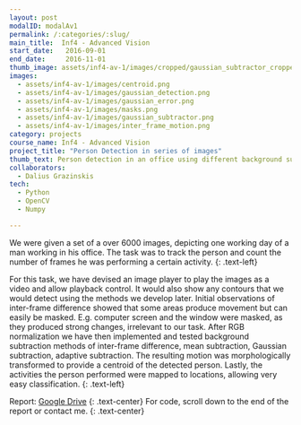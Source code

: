 ```yaml
---
layout: post
modalID: modalAv1
permalink: /:categories/:slug/
main_title:  Inf4 - Advanced Vision
start_date:   2016-09-01
end_date:     2016-11-01
thumb_image: assets/inf4-av-1/images/cropped/gaussian_subtractor_cropped.png
images:
  - assets/inf4-av-1/images/centroid.png
  - assets/inf4-av-1/images/gaussian_detection.png
  - assets/inf4-av-1/images/gaussian_error.png
  - assets/inf4-av-1/images/masks.png
  - assets/inf4-av-1/images/gaussian_subtractor.png
  - assets/inf4-av-1/images/inter_frame_motion.png
category: projects
course_name: Inf4 - Advanced Vision
project_title: "Person Detection in series of images"
thumb_text: Person detection in an office using different background subtraction techniques
collaborators:
  - Dalius Grazinskis
tech:
  - Python
  - OpenCV
  - Numpy

---
```


We were given a set of a over 6000 images, depicting one working day of a man working in his office. The task was to track the person and count the number of frames he was performing a certain activity.
{: .text-left}

For this task, we have devised an image player to play the images as a video and allow playback control. It would also show any contours that we would detect using the methods we develop later. Initial observations of inter-frame difference showed that some areas produce movement but can easily be masked. E.g. computer screen and the window were masked, as they produced strong changes, irrelevant to our task. After RGB normalization we have then implemented and tested background subtraction methods of inter-frame difference, mean subtraction, Gaussian subtraction, adaptive subtraction. The resulting motion was morphologically transformed to provide a centroid of the detected person. Lastly, the activities the person performed were mapped to locations, allowing very easy classification.
{: .text-left}

Report: [Google Drive](https://drive.google.com/open?id=1H2Vc-TMACEamRlyMmcv_jhvaJ4QL8EQY)
{: .text-center}
For code, scroll down to the end of the report or contact me.
{: .text-center}
